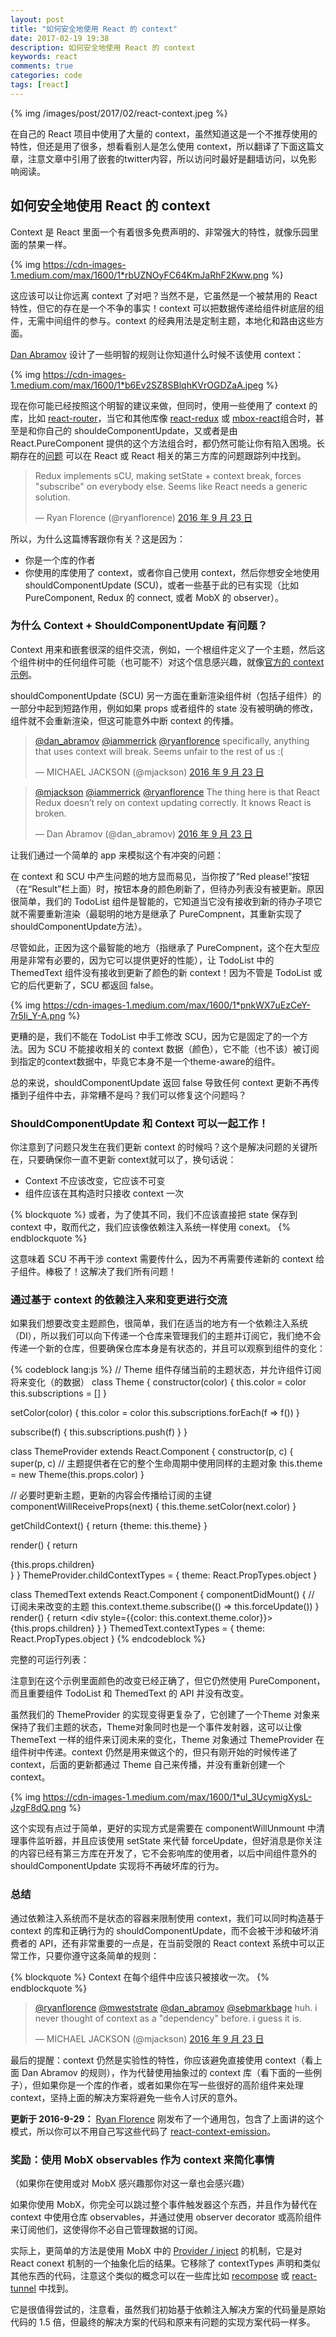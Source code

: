 ```yaml
---
layout: post
title: "如何安全地使用 React 的 context"
date: 2017-02-19 19:38
description: 如何安全地使用 React 的 context
keywords: react
comments: true
categories: code
tags: [react]
---
```


{% img /images/post/2017/02/react-context.jpeg %}

在自己的 React 项目中使用了大量的 context，虽然知道这是一个不推荐使用的特性，但还是用了很多，想看看别人是怎么使用 context，所以翻译了下面这篇文章，注意文章中引用了嵌套的twitter内容，所以访问时最好是翻墙访问，以免影响阅读。  
  
<!--more-->
  
## 如何安全地使用 React 的 context
  
Context 是 React 里面一个有着很多免费声明的、非常强大的特性，就像乐园里面的禁果一样。  
  
{% img https://cdn-images-1.medium.com/max/1600/1*rbUZNOyFC64KmJaRhF2Kww.png %}
  
这应该可以让你远离 context 了对吧？当然不是，它虽然是一个被禁用的 React 特性，但它的存在是一个不争的事实！context 可以把数据传递给组件树底层的组件，无需中间组件的参与。context 的经典用法是定制主题，本地化和路由这些方面。  
  
[Dan Abramov](https://medium.com/@dan_abramov) 设计了一些明智的规则让你知道什么时候不该使用 context：  
  
{% img https://cdn-images-1.medium.com/max/1600/1*b6Ev2SZ8SBlqhKVrOGDZaA.jpeg %}
  
现在你可能已经按照这个明智的建议来做，但同时，使用一些使用了 context 的库，比如 [react-router](https://github.com/ReactTraining/react-router)，当它和其他库像 [react-redux](https://github.com/reactjs/react-redux) 或 [mbox-react](https://github.com/mobxjs/mobx-react)组合时，甚至是和你自己的 shouldeComponentUpdate，又或者是由 React.PureComponent 提供的这个方法组合时，都仍然可能让你有陷入困境。长期存在的[问题](https://github.com/facebook/react/issues/2517) 可以在 React 或 React 相关的第三方库的问题跟踪列中找到。  
  
<blockquote class="twitter-tweet" data-lang="zh-cn"><p lang="en" dir="ltr">Redux implements sCU, making setState + context break, forces &quot;subscribe&quot; on everybody else. Seems like React needs a generic solution.</p>&mdash; Ryan Florence (@ryanflorence) <a href="https://twitter.com/ryanflorence/status/779320581678174208">2016 年 9 月 23 日</a></blockquote>
<script async src="//platform.twitter.com/widgets.js" charset="utf-8"></script>
  
所以，为什么这篇博客跟你有关？这是因为：  
  
* 你是一个库的作者
* 你使用的库使用了 context，或者你自己使用 context，然后你想安全地使用 shouldComponentUpdate (SCU)，或者一些基于此的已有实现（比如 PureComponent, Redux 的 connect, 或者 MobX 的 observer）。

### 为什么 Context + ShouldComponentUpdate 有问题？

Context 用来和嵌套很深的组件交流，例如，一个根组件定义了一个主题，然后这个组件树中的任何组件可能（也可能不）对这个信息感兴趣，就像[官方的 context 示例](https://facebook.github.io/react/docs/context.html#passing-info-automatically-through-a-tree)。  
  
shouldComponentUpdate (SCU) 另一方面在重新渲染组件树（包括子组件）的一部分中起到短路作用，例如如果 props 或者组件的 state 没有被明确的修改，组件就不会重新渲染，但这可能意外中断 context 的传播。  
  
<blockquote class="twitter-tweet" data-lang="zh-cn"><p lang="en" dir="ltr"><a href="https://twitter.com/dan_abramov">@dan_abramov</a> <a href="https://twitter.com/iammerrick">@iammerrick</a> <a href="https://twitter.com/ryanflorence">@ryanflorence</a> specifically, anything that uses context will break. Seems unfair to the rest of us :(</p>&mdash; MICHAEL JACKSON (@mjackson) <a href="https://twitter.com/mjackson/status/779329979741904896">2016 年 9 月 23 日</a></blockquote>  
<script async src="//platform.twitter.com/widgets.js" charset="utf-8"></script>  
  
<blockquote class="twitter-tweet" data-lang="zh-cn"><p lang="en" dir="ltr"><a href="https://twitter.com/mjackson">@mjackson</a> <a href="https://twitter.com/iammerrick">@iammerrick</a> <a href="https://twitter.com/ryanflorence">@ryanflorence</a> The thing here is that React Redux doesn’t rely on context updating correctly. It knows React is broken.</p>&mdash; Dan Abramov (@dan_abramov) <a href="https://twitter.com/dan_abramov/status/779335426377183232">2016 年 9 月 23 日</a></blockquote>
<script async src="//platform.twitter.com/widgets.js" charset="utf-8"></script>
  
让我们通过一个简单的 app 来模拟这个有冲突的问题：

<script async src="//jsfiddle.net/mweststrate/3ay25feh/embed/"></script>

在 context 和 SCU 中产生问题的地方显而易见，当你按了“Red please!”按钮（在“Result”栏上面）时，按钮本身的颜色刷新了，但待办列表没有被更新。原因很简单，我们的 TodoList 组件是智能的，它知道当它没有接收到新的待办子项它就不需要重新渲染（最聪明的地方是继承了 PureCompnent，其重新实现了 shouldComponentUpdate方法）。  
  
尽管如此，正因为这个最智能的地方（指继承了 PureCompnent，这个在大型应用是非常有必要的，因为它可以提供更好的性能），让 TodoList 中的 ThemedText 组件没有接收到更新了颜色的新 context！因为不管是 TodoList 或它的后代更新了，SCU 都返回 false。  
  
{% img https://cdn-images-1.medium.com/max/1600/1*pnkWX7uEzCeY-7r5Ii_Y-A.png %}
  
更糟的是，我们不能在 TodoList 中手工修改 SCU，因为它是固定了的一个方法。因为 SCU 不能接收相关的 context 数据（颜色），它不能（也不该）被订阅到指定的context数据中，毕竟它本身不是一个theme-aware的组件。  
  
总的来说，shouldComponentUpdate 返回 false 导致任何 context 更新不再传播到子组件中去，非常糟不是吗？我们可以修复这个问题吗？  
  
### ShouldComponentUpdate 和 Context 可以一起工作！
  
你注意到了问题只发生在我们更新 context 的时候吗？这个是解决问题的关键所在，只要确保你一直不更新 context就可以了，换句话说：  
  
* Context 不应该改变，它应该不可变
* 组件应该在其构造时只接收 context 一次
  
{% blockquote %}
或者，为了使其不同，我们不应该直接把 state 保存到 context 中，取而代之，我们应该像依赖注入系统一样使用 conext。
{% endblockquote %}
  
这意味着 SCU 不再干涉 context 需要传什么，因为不再需要传递新的 context 给子组件。棒极了！这解决了我们所有问题！  
  
### 通过基于 context 的依赖注入来和变更进行交流

如果我们想要改变主题颜色，很简单，我们在适当的地方有一个依赖注入系统（DI），所以我们可以向下传递一个仓库来管理我们的主题并订阅它，我们绝不会传递一个新的仓库，但要确保仓库本身是有状态的，并且可以观察到组件的变化：  
  
{% codeblock lang:js %}
// Theme 组件存储当前的主题状态，并允许组件订阅将来变化（的数据）
class Theme {
  constructor(color) {
    this.color = color
    this.subscriptions = []
  }

  setColor(color) {
    this.color = color
    this.subscriptions.forEach(f => f())
  }

  subscribe(f) {
    this.subscriptions.push(f)
  }
}

class ThemeProvider extends React.Component {
  constructor(p, c) {
    super(p, c)
    // 主题提供者在它的整个生命周期中使用同样的主题对象
    this.theme = new Theme(this.props.color)
  }

  // 必要时更新主题，更新的内容会传播给订阅的主键
  componentWillReceiveProps(next) {
    this.theme.setColor(next.color)
  }

  getChildContext() {
    return {theme: this.theme}
  }

  render() {
    return <div>{this.props.children}</div>
  }
}
ThemeProvider.childContextTypes = {
  theme: React.PropTypes.object
}

class ThemedText extends React.Component {
  componentDidMount() {
    // 订阅未来改变的主题
    this.context.theme.subscribe(() => this.forceUpdate())
  }
  render() {
    return <div style={{color: this.context.theme.color}}>
      {this.props.children}
    </div>
  }
}
ThemedText.contextTypes = {
  theme: React.PropTypes.object
}
{% endcodeblock %}
  
完整的可运行列表：  
  
<script async src="//jsfiddle.net/mweststrate/pc327358/embed/"></script>
  
注意到在这个示例里面颜色的改变已经正确了，但它仍然使用 PureComponent，而且重要组件 TodoList 和 ThemedText 的 API 并没有改变。  
  
虽然我们的 ThemeProvider 的实现变得更复杂了，它创建了一个Theme 对象来保持了我们主题的状态，Theme对象同时也是一个事件发射器，这可以让像 ThemeText 一样的组件来订阅未来的变化，Theme 对象通过 ThemeProvider 在组件树中传递。context 仍然是用来做这个的，但只有刚开始的时候传递了 context，后面的更新都通过 Theme 自己来传播，并没有重新创建一个 context。  
  
{% img https://cdn-images-1.medium.com/max/1600/1*ul_3UcymigXysL-JzgF8dQ.png %}
  
这个实现有点过于简单，更好的实现方式是需要在 componentWillUnmount 中清理事件监听器，并且应该使用 setState 来代替 forceUpdate，但好消息是你关注的内容已经有第三方库在开发了，它不会影响库的使用者，以后中间组件意外的 shouldComponentUpdate 实现将不再破坏库的行为。  
  
### 总结
  
通过依赖注入系统而不是状态的容器来限制使用 context，我们可以同时构造基于 context 的库和正确行为的 shouldComponentUpdate，而不会被干涉和破坏消费者的 API，还有非常重要的一点是，在当前受限的 React context 系统中可以正常工作，只要你遵守这条简单的规则：  
  
{% blockquote %}
Context 在每个组件中应该只被接收一次。
{% endblockquote %}
  
<blockquote class="twitter-tweet" data-lang="zh-cn"><p lang="en" dir="ltr"><a href="https://twitter.com/ryanflorence">@ryanflorence</a> <a href="https://twitter.com/mweststrate">@mweststrate</a> <a href="https://twitter.com/dan_abramov">@dan_abramov</a> <a href="https://twitter.com/sebmarkbage">@sebmarkbage</a> huh. i never thought of context as a &quot;dependency&quot; before. i guess it is.</p>&mdash; MICHAEL JACKSON (@mjackson) <a href="https://twitter.com/mjackson/status/779375007579287552">2016 年 9 月 23 日</a></blockquote>
<script async src="//platform.twitter.com/widgets.js" charset="utf-8"></script>
  
最后的提醒：context 仍然是实验性的特性，你应该避免直接使用 context（看上面 Dan Abramov 的规则），作为代替使用抽象过的 context 库（看下面的一些例子），但如果你是一个库的作者，或者如果你在写一些很好的高阶组件来处理 context，坚持上面的解决方案将避免一些令人讨厌的意外。  
  
**更新于 2016-9-29：** [Ryan Florence](https://medium.com/@ryanflorence) 刚发布了一个通用包，包含了上面讲的这个模式，所以你可以不用自己写这些代码了 [react-context-emission](https://github.com/ReactTraining/react-context-emission)。  
  
### 奖励：使用 MobX observables 作为 context 来简化事情
  
（如果你在使用或对 MobX 感兴趣那你对这一章也会感兴趣）
  
如果你使用 MobX，你完全可以跳过整个事件触发器这个东西，并且作为替代在 context 中使用仓库 observables，并通过使用 observer decorator 或高阶组件来订阅他们，这使得你不必自己管理数据的订阅。  
  
<script async src="//jsfiddle.net/mweststrate/xpw6a5Ld/embed/"></script>
  
实际上，更简单的方法是使用 MobX 中的 [Provider / inject](https://github.com/mobxjs/mobx-react#provider-and-inject) 的机制，它是对 React conext 机制的一个抽象化后的结果。它移除了 contextTypes 声明和类似其他东西的代码，注意这个类似的概念可以在一些库比如 [recompose](https://github.com/acdlite/recompose/blob/master/docs/API.md#withcontext) 或 [react-tunnel](https://github.com/gnoff/react-tunnel) 中找到。  
  
<script async src="//jsfiddle.net/mweststrate/b537yvcj/embed/"></script>
  
它是很值得尝试的，注意看，虽然我们初始基于依赖注入解决方案的代码量是原始代码的 1.5 倍，但最终的解决方案的代码和原来有问题的实现方案代码一样多。  
  


